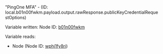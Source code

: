 "PingOne MFA" - (ID: local.b01n00fwkm.payload.output.rawResponse.publicKeyCredentialRequestOptions)

Variable written:
Node ID: [b01n00fwkm](../nodes/b01n00fwkm.md)

Variable reads:
* Node (Node ID: [wphj1fy8ri](../nodes/wphj1fy8ri.md))
